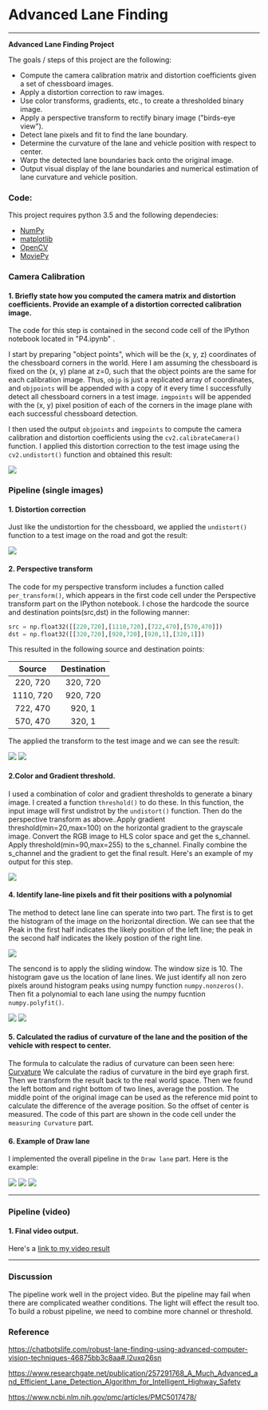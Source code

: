 # Advanced Lane Finding



---

**Advanced Lane Finding Project**

The goals / steps of this project are the following:

* Compute the camera calibration matrix and distortion coefficients given a set of chessboard images.
* Apply a distortion correction to raw images.
* Use color transforms, gradients, etc., to create a thresholded binary image.
* Apply a perspective transform to rectify binary image ("birds-eye view").
* Detect lane pixels and fit to find the lane boundary.
* Determine the curvature of the lane and vehicle position with respect to center.
* Warp the detected lane boundaries back onto the original image.
* Output visual display of the lane boundaries and numerical estimation of lane curvature and vehicle position.

[//]: # (Image References)

[image1]: ./examples/undistort_output.png "Undistorted"
[image2]: ./test_images/test1.jpg "Road Transformed"
[image3]: ./examples/binary_combo_example.jpg "Binary Example"
[image4]: ./examples/warped_straight_lines.jpg "Warp Example"
[image5]: ./examples/color_fit_lines.jpg "Fit Visual"
[image6]: ./examples/example_output.jpg "Output"
[video1]: ./project_video.mp4 "Video"

### Code:
This project requires python 3.5 and the following dependecies:
- [NumPy](http://www.numpy.org/)
- [matplotlib](http://matplotlib.org/)
- [OpenCV](http://opencv.org/)
- [MoviePy](http://zulko.github.io/moviepy/)

### Camera Calibration

#### 1. Briefly state how you computed the camera matrix and distortion coefficients. Provide an example of a distortion corrected calibration image.

The code for this step is contained in the second code cell of the IPython notebook located in "P4.ipynb" .

I start by preparing "object points", which will be the (x, y, z) coordinates of the chessboard corners in the world. Here I am assuming the chessboard is fixed on the (x, y) plane at z=0, such that the object points are the same for each calibration image.  Thus, `objp` is just a replicated array of coordinates, and `objpoints` will be appended with a copy of it every time I successfully detect all chessboard corners in a test image.  `imgpoints` will be appended with the (x, y) pixel position of each of the corners in the image plane with each successful chessboard detection.  

I then used the output `objpoints` and `imgpoints` to compute the camera calibration and distortion coefficients using the `cv2.calibrateCamera()` function.  I applied this distortion correction to the test image using the `cv2.undistort()` function and obtained this result: 

![](output_images/1.png)

### Pipeline (single images)

#### 1. Distortion correction

Just like the undistortion for the chessboard, we applied the `undistort()` function to a test image on the road and got the result:

![](output_images/2.png)



#### 2. Perspective transform 

The code for my perspective transform includes a function called `per_transform()`, which appears  in the first code cell under the Perspective transform part on the IPython notebook.  I chose the hardcode the source and destination points(src,dst) in the following manner:

```python
src = np.float32([[220,720],[1110,720],[722,470],[570,470]])
dst = np.float32([[320,720],[920,720],[920,1],[320,1]])
```

This resulted in the following source and destination points:

| Source        | Destination   | 
|:-------------:|:-------------:| 
| 220, 720      | 320, 720      | 
| 1110, 720     | 920, 720      |
| 722, 470      | 920, 1        |
| 570, 470      | 320, 1        |

The applied the transform to the test image and we can see the result:

![](output_images/3.png)
![](output_images/4.png)


#### 2.Color and Gradient threshold.

I used a combination of color and gradient thresholds to generate a binary image. I created a function `threshold()` to do these. In this function, the input image will first undistrot by the `undistort()` function. Then do the perspective transform as above..Apply gradient threshold(min=20,max=100) on the horizontal gradient to the grayscale image. Convert the RGB image to HLS color space and get the s_channel. Apply threshold(min=90,max=255) to the s_channel. Finally combine the s_channel and the gradient to get the final result.
Here's an example of my output for this step. 

![](output_images/5.png)

#### 4. Identify lane-line pixels and fit their positions with a polynomial

The method to detect lane line can sperate into two part. The first is to get the histogram of the image on the horizontal direction. We can see that the Peak in the first half indicates the likely position of the left line; the peak in the second half indicates the likely postion of the right line.

![](output_images/6.png)

The sencond is to apply the sliding window. The window size is 10. The histogram gave us the location of lane lines. We just identify all non zero pixels around histogram peaks using numpy function `numpy.nonzeros()`. Then fit a polynomial to each lane using the numpy fucntion `numpy.polyfit()`. 

![](output_images/8.png)
![](output_images/7.png)

#### 5. Calculated the radius of curvature of the lane and the position of the vehicle with respect to center.

The formula to calculate the radius of curvature can been seen here: [Curvature](https://www.intmath.com/applications-differentiation/8-radius-curvature.php)
We calculate the radius of curvature in the bird eye graph first. Then we transform the result back to the real world space.
Then we found the left bottom and right bottom of two lines, average the postion. The middle point of the original image can be used as the reference mid point to calculate the difference of the average position. So the offset of center is measured.
The code of this part are shown in the code cell under the `measuring Curvature` part.

#### 6. Example of Draw lane

I implemented the overall pipeline in the `Draw lane` part. Here is the example:

![](output_images/9.png)
![](output_images/10.png)
![](output_images/11.png)

---

### Pipeline (video)

#### 1. Final video output.  

Here's a [link to my video result](./project_video.mp4)

---

### Discussion

The pipeline work well in the project video. But the pipeline may fail when there are complicated weather conditions. The light will effect the result too. To build a robust pipeline, we need to combine more channel or threshold.

### Reference
https://chatbotslife.com/robust-lane-finding-using-advanced-computer-vision-techniques-46875bb3c8aa#.l2uxq26sn

https://www.researchgate.net/publication/257291768_A_Much_Advanced_and_Efficient_Lane_Detection_Algorithm_for_Intelligent_Highway_Safety

https://www.ncbi.nlm.nih.gov/pmc/articles/PMC5017478/

